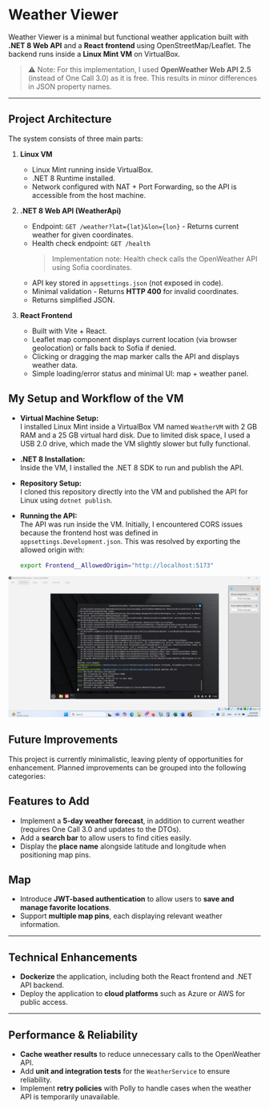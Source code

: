 # Weather Viewer

Weather Viewer is a minimal but functional weather application built with **.NET 8 Web API** and a **React frontend** using OpenStreetMap/Leaflet. The backend runs inside a **Linux Mint VM** on VirtualBox.

> ⚠️ Note: For this implementation, I used **OpenWeather Web API 2.5** (instead of One Call 3.0) as it is free. This results in minor differences in JSON property names.

---

## Project Architecture

The system consists of three main parts:

1. **Linux VM**

   - Linux Mint running inside VirtualBox.
   - .NET 8 Runtime installed.
   - Network configured with NAT + Port Forwarding, so the API is accessible from the host machine.

2. **.NET 8 Web API (WeatherApi)**

   - Endpoint: `GET /weather?lat={lat}&lon={lon}` - Returns current weather for given coordinates.
   - Health check endpoint: `GET /health`
     > Implementation note: Health check calls the OpenWeather API using Sofia coordinates.
   - API key stored in `appsettings.json` (not exposed in code).
   - Minimal validation - Returns **HTTP 400** for invalid coordinates.
   - Returns simplified JSON.

3. **React Frontend**

   - Built with Vite + React.
   - Leaflet map component displays current location (via browser geolocation) or falls back to Sofia if denied.
   - Clicking or dragging the map marker calls the API and displays weather data.
   - Simple loading/error status and minimal UI: map + weather panel.

## My Setup and Workflow of the VM

- **Virtual Machine Setup:**  
  I installed Linux Mint inside a VirtualBox VM named `WeatherVM` with 2 GB RAM and a 25 GB virtual hard disk. Due to limited disk space, I used a USB 2.0 drive, which made the VM slightly slower but fully functional.

- **.NET 8 Installation:**  
  Inside the VM, I installed the .NET 8 SDK to run and publish the API.

- **Repository Setup:**  
  I cloned this repository directly into the VM and published the API for Linux using `dotnet publish`.

- **Running the API:**  
  The API was run inside the VM. Initially, I encountered CORS issues because the frontend host was defined in `appsettings.Development.json`. This was resolved by exporting the allowed origin with:

  ```bash
  export Frontend__AllowedOrigin="http://localhost:5173"
  ```

<p align="center">
<img src="Screenshot1.png" alt="Screenshot"  width="700">
</p>

## Future Improvements

This project is currently minimalistic, leaving plenty of opportunities for enhancement. Planned improvements can be grouped into the following categories:

## Features to Add

- Implement a **5-day weather forecast**, in addition to current weather (requires One Call 3.0 and updates to the DTOs).
- Add a **search bar** to allow users to find cities easily.
- Display the **place name** alongside latitude and longitude when positioning map pins.

## Map

- Introduce **JWT-based authentication** to allow users to **save and manage favorite locations**.
- Support **multiple map pins**, each displaying relevant weather information.

---

## Technical Enhancements

- **Dockerize** the application, including both the React frontend and .NET API backend.
- Deploy the application to **cloud platforms** such as Azure or AWS for public access.

---

## Performance & Reliability

- **Cache weather results** to reduce unnecessary calls to the OpenWeather API.
- Add **unit and integration tests** for the `WeatherService` to ensure reliability.
- Implement **retry policies** with Polly to handle cases when the weather API is temporarily unavailable.
